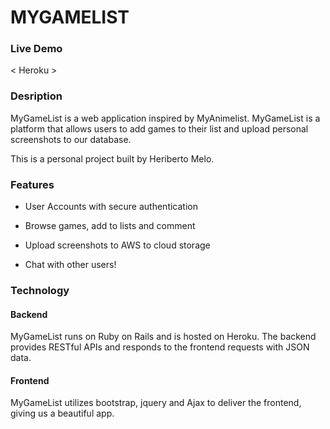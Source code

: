 # MYGAMELIST

### Live Demo

< Heroku >

### Desription

MyGameList is a web application inspired by MyAnimelist. MyGameList is a platform that allows users to add games to their list and upload personal screenshots to our database.

This is a personal project built by Heriberto Melo.

### Features

* User Accounts with secure authentication

* Browse games, add to lists and comment

* Upload screenshots to AWS to cloud storage

* Chat with other users!

### Technology

#### Backend

MyGameList runs on Ruby on Rails and is hosted on Heroku. The backend provides RESTful APIs and responds to the frontend requests with JSON data.

#### Frontend

MyGameList utilizes bootstrap, jquery and Ajax to deliver the frontend, giving us a beautiful app.
